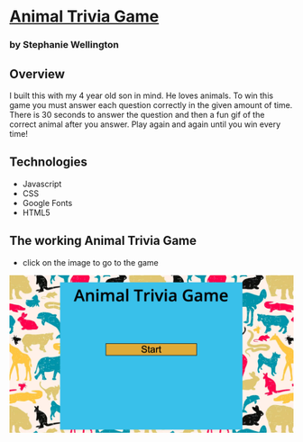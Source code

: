 # [Animal Trivia Game](https://steffisbootcampdrive.github.io/TriviaGame/index.html)
### by Stephanie Wellington

## Overview
I built this with my 4 year old son in mind. He loves animals. To win this game you must answer each question correctly in the given amount of time. 
There is 30 seconds to answer the question and then a fun gif of the correct animal after you answer. Play again and again until you win every time!

## Technologies
* Javascript
* CSS
* Google Fonts
* HTML5


## The working Animal Trivia Game
* click on the image to go to the game
<a href="https://steffisbootcampdrive.github.io/TriviaGame/index.html" target="_blank">
    <img src="assets/images/AnimalTriviaGame.png" alt="AnimalTriviaGame">
</a>